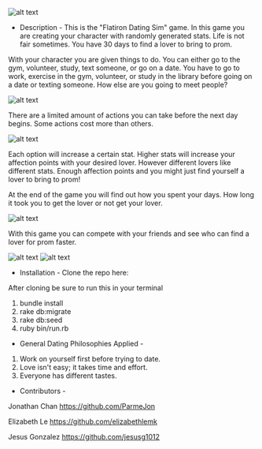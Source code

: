 
![alt text](https://github.com/elizabethlemk/Mod-1-Final-Flatiron-Dating-Sim/blob/master/Screen%20Shot%202019-01-25%20at%209.38.32%20PM.png)
- Description -
This is the "Flatiron Dating Sim" game. In this game you are creating
your character with randomly generated stats. Life is not fair sometimes. You have 30 days to find a lover to bring to prom.

With your character you are given things to do. You can either go to the gym, volunteer, study, text someone, or go on a date. You have to go to work, exercise in the gym, volunteer, or study in the library before going on a date or texting someone. How else are you going to meet people?

![alt text](https://github.com/elizabethlemk/Mod-1-Final-Flatiron-Dating-Sim/blob/master/Screen%20Shot%202019-01-25%20at%209.39.06%20PM.png)

There are a limited amount of actions you can take before the next day begins. Some actions cost more than others.


![alt text](https://github.com/elizabethlemk/Mod-1-Final-Flatiron-Dating-Sim/blob/master/Screen%20Shot%202019-01-25%20at%209.39.29%20PM.png)


Each option will increase a certain stat. Higher stats will increase your affection points with your desired lover. However different lovers like different stats. Enough affection points and you might just find yourself a lover to bring to prom!

At the end of the game you will find out how you spent your days. How long it took you to get the lover or not get your lover.


![alt text](https://github.com/elizabethlemk/Mod-1-Final-Flatiron-Dating-Sim/blob/master/Screen%20Shot%202019-01-25%20at%209.40.09%20PM.png)


With this game you can compete with your friends and see who can find a lover for prom faster.


![alt text](https://github.com/elizabethlemk/Mod-1-Final-Flatiron-Dating-Sim/blob/master/Screen%20Shot%202019-01-25%20at%209.40.50%20PM.png)
![alt text](https://github.com/elizabethlemk/Mod-1-Final-Flatiron-Dating-Sim/blob/master/Screen%20Shot%202019-01-25%20at%209.57.07%20PM.png)





- Installation -
Clone the repo here:

After cloning be sure to run this in your terminal
1) bundle install
2) rake db:migrate
3) rake db:seed
4) ruby bin/run.rb

- General Dating Philosophies Applied -
1) Work on yourself first before trying to date.
2) Love isn't easy; it takes time and effort.
3) Everyone has different tastes.

- Contributors -

Jonathan Chan https://github.com/ParmeJon

Elizabeth Le https://github.com/elizabethlemk

Jesus Gonzalez https://github.com/jesusg1012
